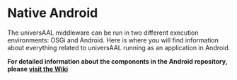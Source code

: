 # Native Android
The universAAL middleware can be run in two different execution environments: OSGi and Android. Here is where you will find information about everything related to universAAL running as an application in Android.

**For detailed information about the components in the Android repository, please [visit the Wiki](https://github.com/universAAL/nativeandroid/wiki)**
